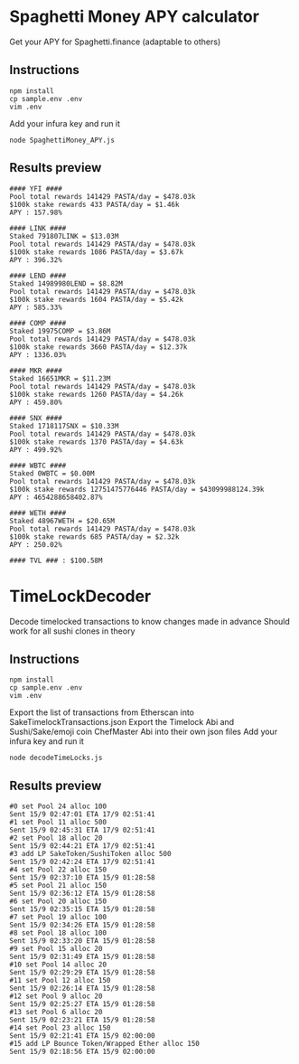 # Spaghetti Money APY calculator
Get your APY for Spaghetti.finance (adaptable to others)
## Instructions
```
npm install
cp sample.env .env
vim .env
```

Add your infura key and run it

```node SpaghettiMoney_APY.js```

## Results preview
```
#### YFI ####
Pool total rewards 141429 PASTA/day = $478.03k
$100k stake rewards 433 PASTA/day = $1.46k
APY : 157.98%

#### LINK ####
Staked 791807LINK = $13.03M
Pool total rewards 141429 PASTA/day = $478.03k
$100k stake rewards 1086 PASTA/day = $3.67k
APY : 396.32%

#### LEND ####
Staked 14989980LEND = $8.82M
Pool total rewards 141429 PASTA/day = $478.03k
$100k stake rewards 1604 PASTA/day = $5.42k
APY : 585.33%

#### COMP ####
Staked 19975COMP = $3.86M
Pool total rewards 141429 PASTA/day = $478.03k
$100k stake rewards 3660 PASTA/day = $12.37k
APY : 1336.03%

#### MKR ####
Staked 16651MKR = $11.23M
Pool total rewards 141429 PASTA/day = $478.03k
$100k stake rewards 1260 PASTA/day = $4.26k
APY : 459.80%

#### SNX ####
Staked 1718117SNX = $10.33M
Pool total rewards 141429 PASTA/day = $478.03k
$100k stake rewards 1370 PASTA/day = $4.63k
APY : 499.92%

#### WBTC ####
Staked 0WBTC = $0.00M
Pool total rewards 141429 PASTA/day = $478.03k
$100k stake rewards 12751475776446 PASTA/day = $43099988124.39k
APY : 4654288658402.87%

#### WETH ####
Staked 48967WETH = $20.65M
Pool total rewards 141429 PASTA/day = $478.03k
$100k stake rewards 685 PASTA/day = $2.32k
APY : 250.02%

#### TVL ### : $100.58M
```

# TimeLockDecoder

Decode timelocked transactions to know changes made in advance
Should work for all sushi clones in theory

## Instructions
```
npm install
cp sample.env .env
vim .env
```
Export the list of transactions from Etherscan into SakeTimelockTransactions.json
Export the Timelock Abi and Sushi/Sake/emoji coin ChefMaster Abi into their own json files
Add your infura key and run it

```node decodeTimeLocks.js```

## Results preview
```
#0 set Pool 24 alloc 100
Sent 15/9 02:47:01 ETA 17/9 02:51:41
#1 set Pool 11 alloc 500
Sent 15/9 02:45:31 ETA 17/9 02:51:41
#2 set Pool 18 alloc 20
Sent 15/9 02:44:21 ETA 17/9 02:51:41
#3 add LP SakeToken/SushiToken alloc 500
Sent 15/9 02:42:24 ETA 17/9 02:51:41
#4 set Pool 22 alloc 150
Sent 15/9 02:37:10 ETA 15/9 01:28:58
#5 set Pool 21 alloc 150
Sent 15/9 02:36:12 ETA 15/9 01:28:58
#6 set Pool 20 alloc 150
Sent 15/9 02:35:15 ETA 15/9 01:28:58
#7 set Pool 19 alloc 100
Sent 15/9 02:34:26 ETA 15/9 01:28:58
#8 set Pool 18 alloc 100
Sent 15/9 02:33:20 ETA 15/9 01:28:58
#9 set Pool 15 alloc 20
Sent 15/9 02:31:49 ETA 15/9 01:28:58
#10 set Pool 14 alloc 20
Sent 15/9 02:29:29 ETA 15/9 01:28:58
#11 set Pool 12 alloc 150
Sent 15/9 02:26:14 ETA 15/9 01:28:58
#12 set Pool 9 alloc 20
Sent 15/9 02:25:27 ETA 15/9 01:28:58
#13 set Pool 6 alloc 20
Sent 15/9 02:23:21 ETA 15/9 01:28:58
#14 set Pool 23 alloc 150
Sent 15/9 02:21:41 ETA 15/9 02:00:00
#15 add LP Bounce Token/Wrapped Ether alloc 150
Sent 15/9 02:18:56 ETA 15/9 02:00:00
```